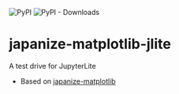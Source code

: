 ![PyPI](https://img.shields.io/pypi/v/japanize-matplotlib-jlite)
![PyPI - Downloads](https://img.shields.io/pypi/dm/japanize-matplotlib-jlite)

# japanize-matplotlib-jlite
A test drive for JupyterLite

* Based on [japanize-matplotlib](https://github.com/uehara1414/japanize-matplotlib)
